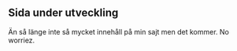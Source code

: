 ## Sida under utveckling
Än så länge inte så mycket innehåll på min sajt men det kommer. No worriez.
<!--`beautifulhugo` supports content on your front page. Edit `/content/_index.md` to change what appears here. Delete `/content/_index.md` if you don't want any content here.
-->
